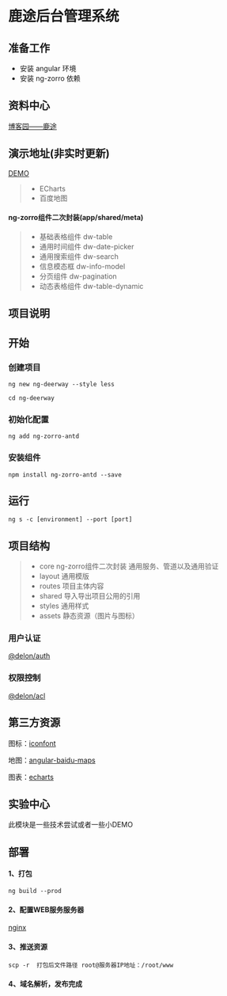 # 鹿途后台管理系统
## 准备工作
* 安装 angular 环境
* 安装 ng-zorro 依赖

## 资料中心
[博客园——鹿途](https://www.cnblogs.com/zry2510/category/1096539.html)
## 演示地址(非实时更新)

[DEMO](https://zhourenyou.github.io/deerwaydemo)

> * ECharts
> * 百度地图
#### ng-zorro组件二次封装(app/shared/meta)
> * 基础表格组件 dw-table
> * 通用时间组件 dw-date-picker
> * 通用搜索组件 dw-search
> * 信息模态框 dw-info-model
> * 分页组件 dw-pagination
> * 动态表格组件 dw-table-dynamic

## 项目说明

## 开始

### 创建项目
`
ng new ng-deerway --style less
`

`
cd ng-deerway
`
### 初始化配置
`
ng add ng-zorro-antd
`
### 安装组件   
`
npm install ng-zorro-antd --save
`
## 运行

`ng s -c [environment] --port [port]`

## 项目结构

> * core ng-zorro组件二次封装 通用服务、管道以及通用验证
> * layout   通用模版
> * routes   项目主体内容
> * shared   导入导出项目公用的引用
> * styles   通用样式
> * assets   静态资源（图片与图标）

### 用户认证

[@delon/auth](https://ng-alain.com/auth/getting-started)

### 权限控制

[@delon/acl](https://ng-alain.com/acl/getting-started/zh)

## 第三方资源

图标：[iconfont](http://iconfont.cn)

地图：[angular-baidu-maps](https://github.com/cipchk/angular-baidu-maps)

图表：[echarts](http://echarts.baidu.com/index.html)

## 实验中心

此模块是一些技术尝试或者一些小DEMO

## 部署

#### 1、打包
`
ng build --prod
`
#### 2、配置WEB服务服务器
[nginx](http://www.nginx.cn/doc/)

#### 3、推送资源

`
scp -r  打包后文件路径 root@服务器IP地址：/root/www
`
#### 4、域名解析，发布完成
